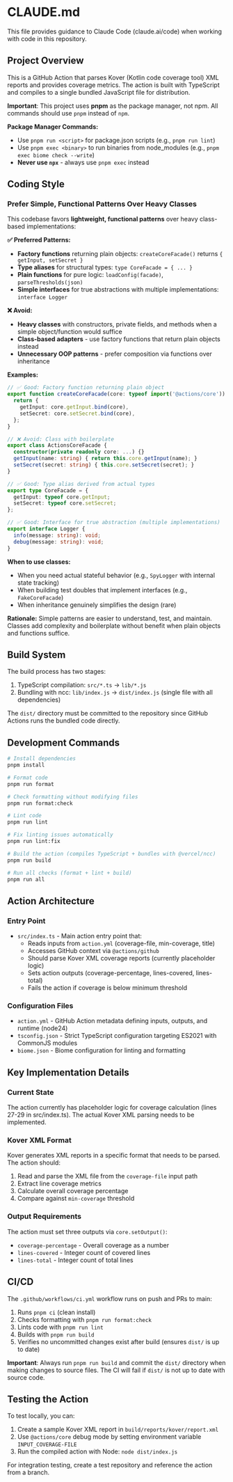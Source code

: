 # CLAUDE.md

This file provides guidance to Claude Code (claude.ai/code) when working with code in this repository.

## Project Overview

This is a GitHub Action that parses Kover (Kotlin code coverage tool) XML reports and provides coverage metrics. The action is built with TypeScript and compiles to a single bundled JavaScript file for distribution.

**Important**: This project uses **pnpm** as the package manager, not npm. All commands should use `pnpm` instead of `npm`.

**Package Manager Commands:**
- Use `pnpm run <script>` for package.json scripts (e.g., `pnpm run lint`)
- Use `pnpm exec <binary>` to run binaries from node_modules (e.g., `pnpm exec biome check --write`)
- **Never use `npx`** - always use `pnpm exec` instead

## Coding Style

### Prefer Simple, Functional Patterns Over Heavy Classes

This codebase favors **lightweight, functional patterns** over heavy class-based implementations:

**✅ Preferred Patterns:**
- **Factory functions** returning plain objects: `createCoreFacade()` returns `{ getInput, setSecret }`
- **Type aliases** for structural types: `type CoreFacade = { ... }`
- **Plain functions** for pure logic: `loadConfig(facade)`, `parseThresholds(json)`
- **Simple interfaces** for true abstractions with multiple implementations: `interface Logger`

**❌ Avoid:**
- **Heavy classes** with constructors, private fields, and methods when a simple object/function would suffice
- **Class-based adapters** - use factory functions that return plain objects instead
- **Unnecessary OOP patterns** - prefer composition via functions over inheritance

**Examples:**

```typescript
// ✅ Good: Factory function returning plain object
export function createCoreFacade(core: typeof import('@actions/core')): CoreFacade {
  return {
    getInput: core.getInput.bind(core),
    setSecret: core.setSecret.bind(core),
  };
}

// ❌ Avoid: Class with boilerplate
export class ActionsCoreFacade {
  constructor(private readonly core: ...) {}
  getInput(name: string) { return this.core.getInput(name); }
  setSecret(secret: string) { this.core.setSecret(secret); }
}

// ✅ Good: Type alias derived from actual types
export type CoreFacade = {
  getInput: typeof core.getInput;
  setSecret: typeof core.setSecret;
};

// ✅ Good: Interface for true abstraction (multiple implementations)
export interface Logger {
  info(message: string): void;
  debug(message: string): void;
}
```

**When to use classes:**
- When you need actual stateful behavior (e.g., `SpyLogger` with internal state tracking)
- When building test doubles that implement interfaces (e.g., `FakeCoreFacade`)
- When inheritance genuinely simplifies the design (rare)

**Rationale:** Simple patterns are easier to understand, test, and maintain. Classes add complexity and boilerplate without benefit when plain objects and functions suffice.

## Build System

The build process has two stages:
1. TypeScript compilation: `src/*.ts` → `lib/*.js`
2. Bundling with ncc: `lib/index.js` → `dist/index.js` (single file with all dependencies)

The `dist/` directory must be committed to the repository since GitHub Actions runs the bundled code directly.

## Development Commands

```bash
# Install dependencies
pnpm install

# Format code
pnpm run format

# Check formatting without modifying files
pnpm run format:check

# Lint code
pnpm run lint

# Fix linting issues automatically
pnpm run lint:fix

# Build the action (compiles TypeScript + bundles with @vercel/ncc)
pnpm run build

# Run all checks (format + lint + build)
pnpm run all
```

## Action Architecture

### Entry Point
- `src/index.ts` - Main action entry point that:
  - Reads inputs from `action.yml` (coverage-file, min-coverage, title)
  - Accesses GitHub context via `@actions/github`
  - Should parse Kover XML coverage reports (currently placeholder logic)
  - Sets action outputs (coverage-percentage, lines-covered, lines-total)
  - Fails the action if coverage is below minimum threshold

### Configuration Files
- `action.yml` - GitHub Action metadata defining inputs, outputs, and runtime (node24)
- `tsconfig.json` - Strict TypeScript configuration targeting ES2021 with CommonJS modules
- `biome.json` - Biome configuration for linting and formatting

## Key Implementation Details

### Current State
The action currently has placeholder logic for coverage calculation (lines 27-29 in src/index.ts). The actual Kover XML parsing needs to be implemented.

### Kover XML Format
Kover generates XML reports in a specific format that needs to be parsed. The action should:
1. Read and parse the XML file from the `coverage-file` input path
2. Extract line coverage metrics
3. Calculate overall coverage percentage
4. Compare against `min-coverage` threshold

### Output Requirements
The action must set three outputs via `core.setOutput()`:
- `coverage-percentage` - Overall coverage as a number
- `lines-covered` - Integer count of covered lines
- `lines-total` - Integer count of total lines

## CI/CD

The `.github/workflows/ci.yml` workflow runs on push and PRs to main:
1. Runs `pnpm ci` (clean install)
2. Checks formatting with `pnpm run format:check`
3. Lints code with `pnpm run lint`
4. Builds with `pnpm run build`
5. Verifies no uncommitted changes exist after build (ensures `dist/` is up to date)

**Important**: Always run `pnpm run build` and commit the `dist/` directory when making changes to source files. The CI will fail if `dist/` is not up to date with source code.

## Testing the Action

To test locally, you can:
1. Create a sample Kover XML report in `build/reports/kover/report.xml`
2. Use `@actions/core` debug mode by setting environment variable `INPUT_COVERAGE-FILE`
3. Run the compiled action with Node: `node dist/index.js`

For integration testing, create a test repository and reference the action from a branch.
